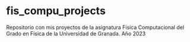 # fis_compu_projects
Repositorio con mis proyectos de la asignatura Física Computacional del Grado en Física de la Universidad de Granada. Año 2023
